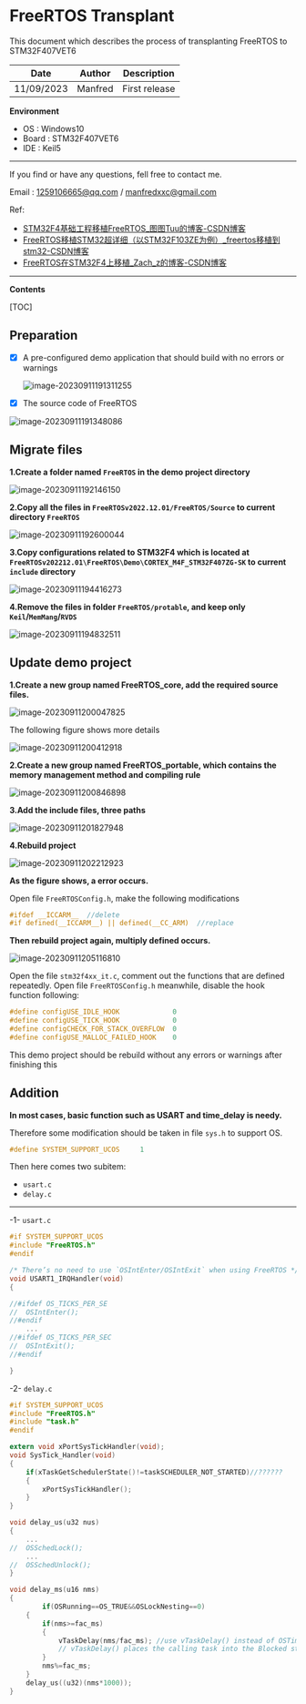 # FreeRTOS Transplant

This document which describes the process of transplanting FreeRTOS to STM32F407VET6

| Date       | Author  | Description   |
| ---------- | ------- | ------------- |
| 11/09/2023 | Manfred | First release |

**Environment**

- OS : Windows10
- Board : STM32F407VET6
- IDE : Keil5

---

If you find or have any questions, fell free to contact me.

Email : 1259106665@qq.com / manfredxxc@gmail.com

Ref:

- [STM32F4基础工程移植FreeRTOS_图图Tuu的博客-CSDN博客](https://blog.csdn.net/q361750389/article/details/106755214)
- [FreeRTOS移植STM32超详细（以STM32F103ZE为例）_freertos移植到stm32-CSDN博客](https://blog.csdn.net/dnct55/article/details/129658030)
- [FreeRTOS在STM32F4上移植_Zach_z的博客-CSDN博客](https://blog.csdn.net/zach_z/article/details/77435898)

---

**Contents**

[TOC]

## Preparation

- [x] A pre-configured demo application that should build with no errors or warnings

  ![image-20230911191311255](C:\Users\Manfred\AppData\Roaming\Typora\typora-user-images\image-20230911191311255.png)

- [x] The source code of FreeRTOS

![image-20230911191348086](D:\Independ_project\FreeRTOS_STM32F4VE\Transplant-STM32F4.assets\image-20230911191348086.png)



## Migrate files

**1.Create a folder named `FreeRTOS` in the demo project directory**

![image-20230911192146150](C:\Users\Manfred\AppData\Roaming\Typora\typora-user-images\image-20230911192146150.png)

**2.Copy all the files in `FreeRTOSv2022.12.01/FreeRTOS/Source`  to current directory `FreeRTOS`**

![image-20230911192600044](C:\Users\Manfred\AppData\Roaming\Typora\typora-user-images\image-20230911192600044.png)

**3.Copy configurations related to STM32F4 which is located at `FreeRTOSv202212.01\FreeRTOS\Demo\CORTEX_M4F_STM32F407ZG-SK` to current `include` directory**

![image-20230911194416273](C:\Users\Manfred\AppData\Roaming\Typora\typora-user-images\image-20230911194416273.png)

**4.Remove the files in folder `FreeRTOS/protable`, and keep only `Keil`/`MemMang`/`RVDS`**

![image-20230911194832511](C:\Users\Manfred\AppData\Roaming\Typora\typora-user-images\image-20230911194832511.png)



## Update demo project

**1.Create a new group named FreeRTOS_core, add the required source files.**

![image-20230911200047825](C:\Users\Manfred\AppData\Roaming\Typora\typora-user-images\image-20230911200047825.png)

The following figure shows more details

![image-20230911200412918](C:\Users\Manfred\AppData\Roaming\Typora\typora-user-images\image-20230911200412918.png)

**2.Create a new group named FreeRTOS_portable, which contains the memory management method and compiling rule**

![image-20230911200846898](C:\Users\Manfred\AppData\Roaming\Typora\typora-user-images\image-20230911200846898.png)

**3.Add the include files, three paths**

![image-20230911201827948](C:\Users\Manfred\AppData\Roaming\Typora\typora-user-images\image-20230911201827948.png)

**4.Rebuild project**

![image-20230911202212923](C:\Users\Manfred\AppData\Roaming\Typora\typora-user-images\image-20230911202212923.png)

**As the figure shows, a error occurs.** 

Open file `FreeRTOSConfig.h`, make the following modifications

```c
#ifdef __ICCARM__  //delete
#if defined(__ICCARM__) || defined(__CC_ARM)  //replace
```

**Then rebuild project again, multiply defined occurs.**

![image-20230911205116810](C:\Users\Manfred\AppData\Roaming\Typora\typora-user-images\image-20230911205116810.png)

Open the file `stm32f4xx_it.c`, comment out the functions that are defined repeatedly. Open file `FreeRTOSConfig.h` meanwhile, disable the hook function following:

```c
#define configUSE_IDLE_HOOK				0
#define configUSE_TICK_HOOK				0
#define configCHECK_FOR_STACK_OVERFLOW	0
#define configUSE_MALLOC_FAILED_HOOK	0
```

This demo project should be rebuild without any errors or warnings after finishing this



## Addition

**In most cases, basic function such as USART and time_delay is needy.**

Therefore some modification should be taken in file `sys.h` to support OS.

```c
#define SYSTEM_SUPPORT_UCOS		1	
```

Then here comes two subitem:

- `usart.c`
- `delay.c`

---

-1- `usart.c`

```c
#if SYSTEM_SUPPORT_UCOS
#include "FreeRTOS.h"
#endif

/* There’s no need to use `OSIntEnter/OSIntExit` when using FreeRTOS */
void USART1_IRQHandler(void)
{

//#ifdef OS_TICKS_PER_SE
//	OSIntEnter();    
//#endif
    ...
//#ifdef OS_TICKS_PER_SEC
//	OSIntExit();  											 
//#endif

}
```

-2- `delay.c`

```c
#if SYSTEM_SUPPORT_UCOS
#include "FreeRTOS.h"
#include "task.h"
#endif

extern void xPortSysTickHandler(void); 
void SysTick_Handler(void)
{				   
	if(xTaskGetSchedulerState()!=taskSCHEDULER_NOT_STARTED)//??????
    {
        xPortSysTickHandler();  
    }
}

void delay_us(u32 nus)
{		
	...
//	OSSchedLock();
	...
//	OSSchedUnlock();							    
}

void delay_ms(u16 nms)
{	
		if(OSRunning==OS_TRUE&&OSLockNesting==0)
	{		  
		if(nms>=fac_ms)
		{
   			vTaskDelay(nms/fac_ms); //use vTaskDelay() instead of OSTimeDly()
            // vTaskDelay() places the calling task into the Blocked state
		}
		nms%=fac_ms;   
	}
	delay_us((u32)(nms*1000));
}
```























